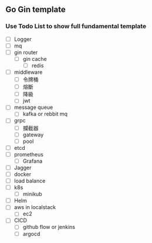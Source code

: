 ## Go Gin template

### Use Todo List to show full fundamental template

- [ ] Logger
- [ ] mq 
- [ ] gin router
  - [ ] gin cache
    - [ ] redis
- [ ] middleware
  - [ ] 令牌桶
  - [ ] 熔斷
  - [ ] 降級
  - [ ] jwt
- [ ] message queue
  - [ ] kafka or rebbit mq
- [ ] grpc
  - [ ] 攔截器
  - [ ] gateway
  - [ ] pool
- [ ] etcd
- [ ] prometheus
  - [ ] Grafana
- [ ] Jagger
- [ ] docker
- [ ] load balance
- [ ] k8s
  - [ ] minikub
- [ ] Helm
- [ ] aws in localstack
  - [ ] ec2
- [ ] CICD
  - [ ] github flow or jenkins
  - [ ] argocd